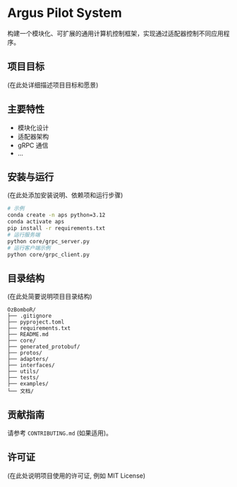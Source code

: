 # Argus Pilot System

构建一个模块化、可扩展的通用计算机控制框架，实现通过适配器控制不同应用程序。

## 项目目标

(在此处详细描述项目目标和愿景)

## 主要特性

*   模块化设计
*   适配器架构
*   gRPC 通信
*   ...

## 安装与运行

(在此处添加安装说明、依赖项和运行步骤)

```bash
# 示例
conda create -n aps python=3.12
conda activate aps
pip install -r requirements.txt
# 运行服务端
python core/grpc_server.py
# 运行客户端示例
python core/grpc_client.py
```

## 目录结构

(在此处简要说明项目目录结构)

```
OzBomboR/
├── .gitignore
├── pyproject.toml
├── requirements.txt
├── README.md
├── core/
├── generated_protobuf/
├── protos/
├── adapters/
├── interfaces/
├── utils/
├── tests/
├── examples/
└── 文档/
```

## 贡献指南

请参考 `CONTRIBUTING.md` (如果适用)。

## 许可证

(在此处说明项目使用的许可证, 例如 MIT License)
